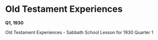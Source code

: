 # Old Testament Experiences

**Q1, 1930**

Old Testament Experiences - Sabbath School Lesson for 1930 Quarter 1
